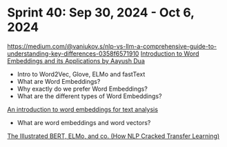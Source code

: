 <h1>Sprint 40: Sep 30, 2024 - Oct 6, 2024</h1>

https://medium.com/@vaniukov.s/nlp-vs-llm-a-comprehensive-guide-to-understanding-key-differences-0358f6571910
[Introduction to Word Embeddings and its Applications by Aayush Dua](https://medium.com/compassred-data-blog/introduction-to-word-embeddings-and-its-applications-8749fd1eb232)
- Intro to Word2Vec, Glove, ELMo and fastText
- What are Word Embeddings?
- Why exactly do we prefer Word Embeddings?
- What are the different types of Word Embeddings?

[An introduction to word embeddings for text analysis](https://www.shanelynn.ie/get-busy-with-word-embeddings-introduction/)
- What are word embeddings and word vectors?

[The Illustrated BERT, ELMo, and co. (How NLP Cracked Transfer Learning)](https://jalammar.github.io/illustrated-bert/)